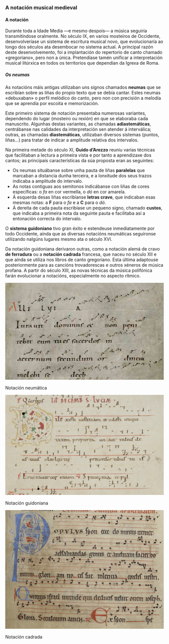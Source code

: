 ### A notación musical medieval

#### A notación

Durante toda a Idade Media —e mesmo despois— a música seguiría transmitíndose oralmente. No século IX, en varios mosteiros de Occidente, desenvolveríase un sistema de escritura musical novo, que evolucionaría ao longo dos séculos ata desembocar no sistema actual. A principal razón deste desenvolvemento, foi a implantación do repertorio de canto chamado «gregoriano»,  pero non a única. Pretendíase tamén unificar a interpretación musical litúrxica en todos os territorios que dependían da Igrexa de Roma.

##### Os neumas

As notacións máis antigas utilizaban uns signos chamados **neumas** que se escribían sobre as liñas do propio texto que se debía cantar. Estes neumas «debuxaban» o perfil melódico do canto, pero non con precisión a melodía que se aprendía por escoita e memorización.

Este primeiro sistema de notación presentaba numerosas variantes, dependendo do lugar (mosteiro ou rexión) en que se elaboraba cada manuscrito. Algunhas destas variantes, as chamadas **adiastemáticas**, centrábanse nas calidades da interpretación sen atender á interválica; outras, as chamadas **diastemáticas**, utilizaban diversos sistemas (puntos, liñas…) para tratar de indicar a amplitude relativa dos intervalos.

Na primeira metade do século XI, **Guido d’Arezzo** reuniu varias técnicas que facilitaban a lectura a primeira vista e por tanto a aprendizaxe dos cantos; as principais características da súa proposta eran as seguintes:

- Os neumas situábanse sobre unha pauta de liñas **paralelas** que marcaban a distancia dunha terceira, e a lonxitude dos seus trazos indicaba a amplitude do intervalo.
- As notas contiguas aos semitonos indicábanse con liñas de cores específicas: o *fa* en cor vermella, o *dó* en cor amarela.
- Á esquerda desas liñas escribíanse **letras crave**, que indicaban esas mesmas notas: a **F** para o *fa* e a **C** para o *dó*.
- Á dereita de cada pauta escribíase un pequeno signo, chamado **custos**, que indicaba a primeira nota da seguinte pauta e facilitaba así a entonación correcta do intervalo.

O **sistema guidoniano** tivo gran éxito e estendeuse inmediatamente por todo Occidente, aínda que as diversas notacións neumáticas seguíronse utilizando nalgúns lugares mesmo ata o século XVI. 

Da notación guidoniana derivaron outras, como a notación alemá de cravo **de ferradura** ou a **notación cadrada** francesa, que naceu no século XII e que aínda se utiliza nos libros de canto gregoriano. Esta última adaptouse posteriormente para as cancións trovadorescas e outros xéneros de música profana. A partir do século XIII, as novas técnicas da música polifónica farán evolucionar a notacións, especialmente no aspecto rítmico.



![Notación neumática](../figures/ud-03/neumas-sangalo.jpg)



Notación neumática

![Notación guidoniana](../figures/ud-03/neumas-guidoniana.png)

Notación guidoniana

![Notación cuadrada](../figures/ud-03/neumas-cisterciense.jpg)

Notación cadrada
